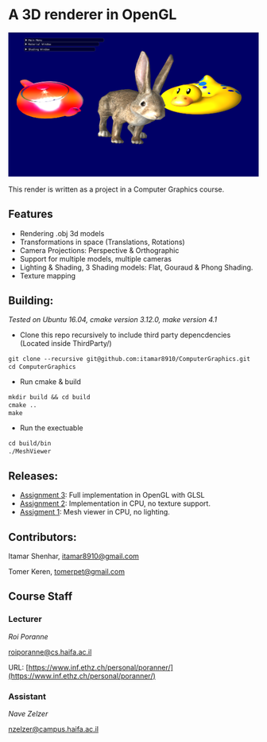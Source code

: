 # A 3D renderer in OpenGL


![Screenshot from scene](images/scene.png)

This render is written as a project in a Computer Graphics course.

## Features
* Rendering .obj 3d models
* Transformations in space (Translations, Rotations)
* Camera Projections: Perspective & Orthographic 
* Support for multiple models, multiple cameras
* Lighting & Shading, 3 Shading models: Flat, Gouraud & Phong Shading.
* Texture mapping

## Building:
*Tested on Ubuntu 16.04, cmake version 3.12.0, make version 4.1*
* Clone this repo recursively to include third party depencdencies (Located inside ThirdParty/)
```console
git clone --recursive git@github.com:itamar8910/ComputerGraphics.git
cd ComputerGraphics
```
* Run cmake & build
```console
mkdir build && cd build
cmake ..
make
```
* Run the exectuable
```console
cd build/bin
./MeshViewer
```

## Releases:

* [Assignment 3](https://github.com/itamar8910/ComputerGraphics/releases/tag/Assignment3): Full implementation in OpenGL with GLSL
* [Assignment 2](https://github.com/itamar8910/ComputerGraphics/releases/tag/assignment2): Implementation in CPU, no texture support.
* [Assigment 1](https://github.com/itamar8910/ComputerGraphics/releases/tag/assignment1): Mesh viewer in CPU, no lighting.

## Contributors:

Itamar Shenhar, itamar8910@gmail.com

Tomer Keren, tomerpet@gmail.com

## Course Staff 

### Lecturer
*Roi Poranne*

[roiporanne@cs.haifa.ac.il](mailto:roiporanne@cs.haifa.ac.il)

URL: [https://www.inf.ethz.ch/personal/poranner/](https://www.inf.ethz.ch/personal/poranner/)


### Assistant
*Nave Zelzer*

[nzelzer@campus.haifa.ac.il](mailto:nzelzer@campus.haifa.ac.il)
